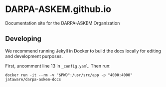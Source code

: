 # DARPA-ASKEM.github.io
Documentation site for the DARPA-ASKEM Organization

## Developing

We recommend running Jekyll in Docker to build the docs locally for editing and development purposes.

First, uncomment line 13 in `_config.yaml`. Then run:

```
docker run -it --rm -v "$PWD":/usr/src/app -p "4000:4000" jataware/darpa-askem-docs
```